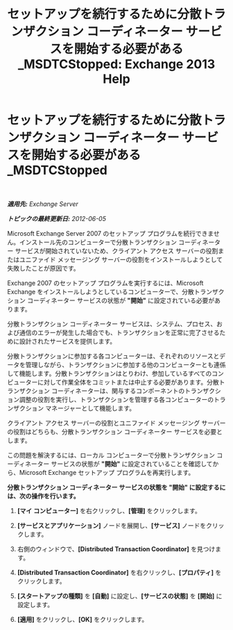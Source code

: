 ﻿---
title: 'セットアップを続行するために分散トランザクション コーディネーター サービスを開始する必要がある_MSDTCStopped: Exchange 2013 Help'
TOCTitle: セットアップを続行するために分散トランザクション コーディネーター サービスを開始する必要がある_MSDTCStopped
ms:assetid: 96e33c94-348e-4a0b-9585-9bee81be4355
ms:mtpsurl: https://technet.microsoft.com/ja-jp/library/ms.exch.setupreadiness.msdtcstopped(v=EXCHG.150)
ms:contentKeyID: 48269826
ms.date: 04/24/2018
mtps_version: v=EXCHG.150
ms.translationtype: HT
---

# セットアップを続行するために分散トランザクション コーディネーター サービスを開始する必要がある\_MSDTCStopped

 

_**適用先:** Exchange Server_

_**トピックの最終更新日:** 2012-06-05_

Microsoft Exchange Server 2007 のセットアップ プログラムを続行できません。インストール先のコンピューターで分散トランザクション コーディネーター サービスが開始されていないため、クライアント アクセス サーバーの役割またはユニファイド メッセージング サーバーの役割をインストールしようとして失敗したことが原因です。

Exchange 2007 のセットアップ プログラムを実行するには、Microsoft Exchange をインストールしようとしているコンピューターで、分散トランザクション コーディネーター サービスの状態が **"開始"** に設定されている必要があります。

分散トランザクション コーディネーター サービスは、システム、プロセス、および通信のエラーが発生した場合でも、トランザクションを正常に完了させるために設計されたサービスを提供します。

分散トランザクションに参加する各コンピューターは、それぞれのリソースとデータを管理しながら、トランザクションに参加する他のコンピューターとも連係して機能します。分散トランザクションはとりわけ、参加しているすべてのコンピューターに対して作業全体をコミットまたは中止する必要があります。分散トランザクション コーディネーターは、関与するコンポーネントのトランザクション調整の役割を実行し、トランザクションを管理する各コンピューターのトランザクション マネージャーとして機能します。

クライアント アクセス サーバーの役割とユニファイド メッセージング サーバーの役割はどちらも、分散トランザクション コーディネーター サービスを必要とします。

この問題を解決するには、ローカル コンピューターで分散トランザクション コーディネーター サービスの状態が **"開始"** に設定されていることを確認してから、Microsoft Exchange セットアップ プログラムを再実行します。

**分散トランザクション コーディネーター サービスの状態を "開始" に設定するには、次の操作を行います。**

1.  **\[マイ コンピューター\]** を右クリックし、**\[管理\]** をクリックします。

2.  **\[サービスとアプリケーション\]** ノードを展開し、**\[サービス\]** ノードをクリックします。

3.  右側のウィンドウで、**\[Distributed Transaction Coordinator\]** を見つけます。

4.  **\[Distributed Transaction Coordinator\]** を右クリックし、**\[プロパティ\]** をクリックします。

5.  **\[スタートアップの種類\]** を **\[自動\]** に設定し、**\[サービスの状態\]** を **\[開始\]** に設定します。

6.  **\[適用\]** をクリックし、**\[OK\]** をクリックします。

